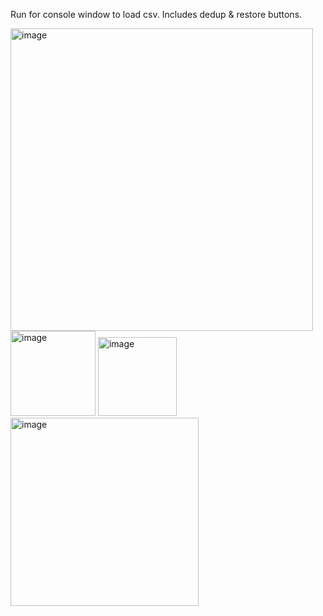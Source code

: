 Run for console window to load csv. Includes dedup & restore buttons.



<img width="484" alt="image" src="https://github.com/user-attachments/assets/12a344a9-feac-4c73-b5d1-611ae07c6a39">


<img width="136" alt="image" src="https://github.com/user-attachments/assets/94e53514-0cab-4cc4-97db-8c1bedbe8a3d">


<img width="126" alt="image" src="https://github.com/user-attachments/assets/2b4d3186-54c3-4900-b200-fa8dfb7f1f80">

<img width="301" alt="image" src="https://github.com/user-attachments/assets/756fc8f1-dc83-477e-ae7e-53fa67cfa4f3">
